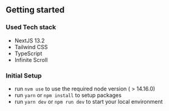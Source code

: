 ## **Getting started**

### **Used Tech stack**

- NextJS 13.2
- Tailwind CSS
- TypeScript
- Infinite Scroll

### **Initial Setup**

- run `nvm use` to use the required node version ( > 14.16.0)
- run `yarn` or `npm install` to setup packages
- run `yarn dev` or `npm run dev` to start your local environment
